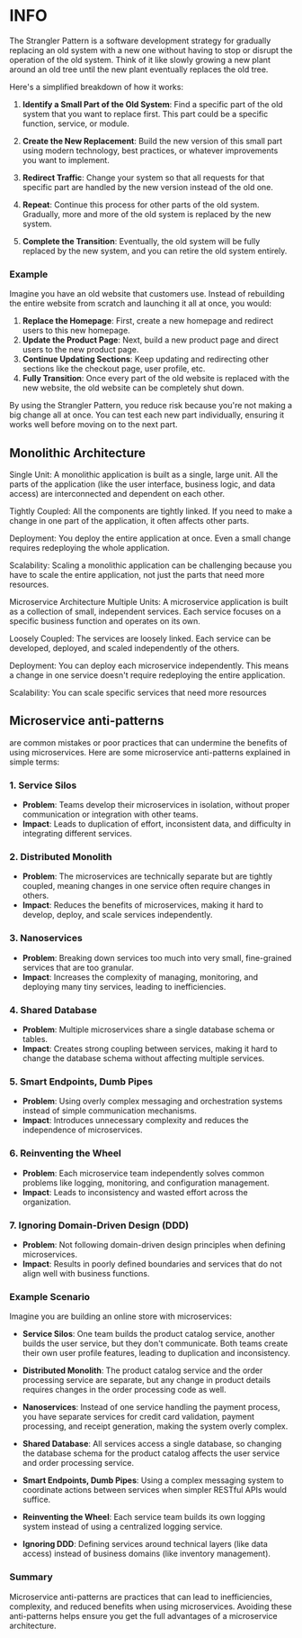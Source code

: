 # INFO


The Strangler Pattern is a software development strategy for gradually replacing an old system with a new one without having to stop or disrupt the operation of the old system. Think of it like slowly growing a new plant around an old tree until the new plant eventually replaces the old tree.

Here's a simplified breakdown of how it works:

1. **Identify a Small Part of the Old System**: Find a specific part of the old system that you want to replace first. This part could be a specific function, service, or module.

2. **Create the New Replacement**: Build the new version of this small part using modern technology, best practices, or whatever improvements you want to implement.

3. **Redirect Traffic**: Change your system so that all requests for that specific part are handled by the new version instead of the old one.

4. **Repeat**: Continue this process for other parts of the old system. Gradually, more and more of the old system is replaced by the new system.

5. **Complete the Transition**: Eventually, the old system will be fully replaced by the new system, and you can retire the old system entirely.

### Example

Imagine you have an old website that customers use. Instead of rebuilding the entire website from scratch and launching it all at once, you would:

1. **Replace the Homepage**: First, create a new homepage and redirect users to this new homepage.
2. **Update the Product Page**: Next, build a new product page and direct users to the new product page.
3. **Continue Updating Sections**: Keep updating and redirecting other sections like the checkout page, user profile, etc.
4. **Fully Transition**: Once every part of the old website is replaced with the new website, the old website can be completely shut down.

By using the Strangler Pattern, you reduce risk because you're not making a big change all at once. You can test each new part individually, ensuring it works well before moving on to the next part.





## Monolithic Architecture
Single Unit: A monolithic application is built as a single, large unit. All the parts of the application (like the user interface, business logic, and data access) are interconnected and dependent on each other.

Tightly Coupled: All the components are tightly linked. If you need to make a change in one part of the application, it often affects other parts.

Deployment: You deploy the entire application at once. Even a small change requires redeploying the whole application.

Scalability: Scaling a monolithic application can be challenging because you have to scale the entire application, not just the parts that need more resources.

Microservice Architecture
Multiple Units: A microservice application is built as a collection of small, independent services. Each service focuses on a specific business function and operates on its own.

Loosely Coupled: The services are loosely linked. Each service can be developed, deployed, and scaled independently of the others.

Deployment: You can deploy each microservice independently. This means a change in one service doesn't require redeploying the entire application.

Scalability: You can scale specific services that need more resources




## Microservice anti-patterns
 are common mistakes or poor practices that can undermine the benefits of using microservices. Here are some microservice anti-patterns explained in simple terms:

### 1. **Service Silos**

- **Problem**: Teams develop their microservices in isolation, without proper communication or integration with other teams.
- **Impact**: Leads to duplication of effort, inconsistent data, and difficulty in integrating different services.

### 2. **Distributed Monolith**

- **Problem**: The microservices are technically separate but are tightly coupled, meaning changes in one service often require changes in others.
- **Impact**: Reduces the benefits of microservices, making it hard to develop, deploy, and scale services independently.

### 3. **Nanoservices**

- **Problem**: Breaking down services too much into very small, fine-grained services that are too granular.
- **Impact**: Increases the complexity of managing, monitoring, and deploying many tiny services, leading to inefficiencies.

### 4. **Shared Database**

- **Problem**: Multiple microservices share a single database schema or tables.
- **Impact**: Creates strong coupling between services, making it hard to change the database schema without affecting multiple services.

### 5. **Smart Endpoints, Dumb Pipes**

- **Problem**: Using overly complex messaging and orchestration systems instead of simple communication mechanisms.
- **Impact**: Introduces unnecessary complexity and reduces the independence of microservices.

### 6. **Reinventing the Wheel**

- **Problem**: Each microservice team independently solves common problems like logging, monitoring, and configuration management.
- **Impact**: Leads to inconsistency and wasted effort across the organization.

### 7. **Ignoring Domain-Driven Design (DDD)**

- **Problem**: Not following domain-driven design principles when defining microservices.
- **Impact**: Results in poorly defined boundaries and services that do not align well with business functions.

### Example Scenario

Imagine you are building an online store with microservices:

- **Service Silos**: One team builds the product catalog service, another builds the user service, but they don't communicate. Both teams create their own user profile features, leading to duplication and inconsistency.

- **Distributed Monolith**: The product catalog service and the order processing service are separate, but any change in product details requires changes in the order processing code as well.

- **Nanoservices**: Instead of one service handling the payment process, you have separate services for credit card validation, payment processing, and receipt generation, making the system overly complex.

- **Shared Database**: All services access a single database, so changing the database schema for the product catalog affects the user service and order processing service.

- **Smart Endpoints, Dumb Pipes**: Using a complex messaging system to coordinate actions between services when simpler RESTful APIs would suffice.

- **Reinventing the Wheel**: Each service team builds its own logging system instead of using a centralized logging service.

- **Ignoring DDD**: Defining services around technical layers (like data access) instead of business domains (like inventory management).

### Summary

Microservice anti-patterns are practices that can lead to inefficiencies, complexity, and reduced benefits when using microservices. Avoiding these anti-patterns helps ensure you get the full advantages of a microservice architecture.